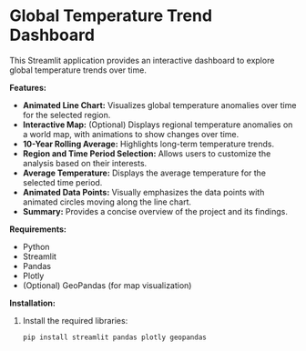 # Global Temperature Trend Dashboard

This Streamlit application provides an interactive dashboard to explore global temperature trends over time. 

**Features:**

* **Animated Line Chart:** Visualizes global temperature anomalies over time for the selected region. 
* **Interactive Map:** (Optional) Displays regional temperature anomalies on a world map, with animations to show changes over time.
* **10-Year Rolling Average:** Highlights long-term temperature trends.
* **Region and Time Period Selection:** Allows users to customize the analysis based on their interests.
* **Average Temperature:** Displays the average temperature for the selected time period.
* **Animated Data Points:** Visually emphasizes the data points with animated circles moving along the line chart.
* **Summary:** Provides a concise overview of the project and its findings.

**Requirements:**

* Python 
* Streamlit
* Pandas
* Plotly
* (Optional) GeoPandas (for map visualization)

**Installation:**

1. Install the required libraries:
   ```bash
   pip install streamlit pandas plotly geopandas 
